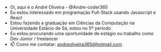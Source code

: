 - Oi, aqui é o André Oliveira - @Andre-coder365
- Eu estou interessado em programação Full-Stack usando Javascript e React
- Estou fazendo a graduação em Ciências da Computação na Universidade Estácio de Sá, estou no 5º período
- Eu estou procurando uma oportunidade de estágio ou trabalho como Dev Júnior / freelancer
- 📫 Como me contatar: andreoliveira365@hotmail.com

<!---
Andre-coder365/Andre-coder365 is a ✨ special ✨ repository because its `README.md` (this file) appears on your GitHub profile.
You can click the Preview link to take a look at your changes.
--->
